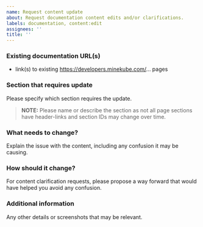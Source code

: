 ```yaml
---
name: Request content update
about: Request documentation content edits and/or clarifications.
labels: documentation, content:edit
assignees: ''
title: ''
---
```


### Existing documentation URL(s)

- link(s) to existing https://developers.minekube.com/... pages

### Section that requires update

Please specify which section requires the update.

> **NOTE:** Please name or describe the section as not all page sections have header-links and section IDs may change over time.

### What needs to change?

Explain the issue with the content, including any confusion it may be causing.

### How should it change?

For content clarification requests, please propose a way forward that would have helped you avoid any confusion.

### Additional information

Any other details or screenshots that may be relevant.
